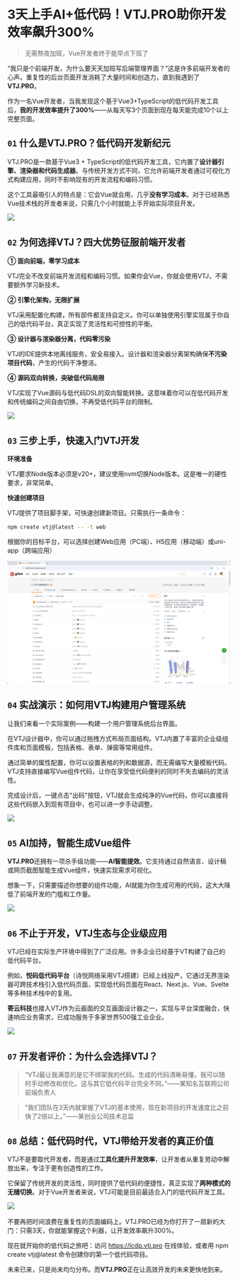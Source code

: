 # 3天上手AI+低代码！VTJ.PRO助你开发效率飙升300%

> 无需熬夜加班，Vue开发者终于能早点下班了

“我只是个前端开发，为什么要天天加班写后端管理界面？”这是许多前端开发者的心声。重复性的后台页面开发消耗了大量时间和创造力，直到我遇到了**VTJ.PRO**。

作为一名Vue开发者，当我发现这个基于Vue3+TypeScript的低代码开发工具后，**我的开发效率提升了300%**——从每天写3个页面到现在每天能完成10个以上完整页面。

## `01` 什么是VTJ.PRO？低代码开发新纪元

VTJ.PRO是一款基于Vue3 + TypeScript的低代码开发工具，它内置了**设计器引擎、渲染器和代码生成器**。与传统开发方式不同，它允许前端开发者通过可视化方式构建应用，同时不影响现有的开发流程和编码习惯。

这个工具最吸引人的特点是：它会Vue就会用，几乎**没有学习成本**。对于已经熟悉Vue技术栈的开发者来说，只需几个小时就能上手开始实际项目开发。

![](../assets/news/gpt-1.png)

## `02` 为何选择VTJ？四大优势征服前端开发者

**① 面向前端，零学习成本**

VTJ完全不改变前端开发流程和编码习惯。如果你会Vue，你就会使用VTJ，不需要额外学习新技术。

**② 引擎化架构，无限扩展**

VTJ采用配置化构建，所有部件都支持自定义。你可以单独使用引擎实现属于你自己的低代码平台，真正实现了灵活性和可控性的平衡。

**③ 设计器与渲染器分离，代码零污染**

VTJ的IDE提供本地离线服务，安全易接入。设计器和渲染器分离架构确保**不污染项目代码**，产生的代码干净整洁。

**④ 源码双向转换，突破低代码局限**

VTJ实现了Vue源码与低代码DSL的双向智能转换。这意味着你可以在低代码开发和传统编码之间自由切换，不再受低代码平台的限制。

![](../assets/news/animation.gif)

## `03` 三步上手，快速入门VTJ开发

**环境准备**

VTJ要求Node版本必须是v20+，建议使用nvm切换Node版本。这是唯一的硬性要求，非常简单。

**快速创建项目**

VTJ提供了项目脚手架，可快速创建新项目。只需执行一条命令：

```bash
npm create vtj@latest -- -t web
```

根据你的目标平台，可以选择创建Web应用（PC端）、H5应用（移动端）或uni-app（跨端应用）

![](../assets/news/gitee.png)

## `04` 实战演示：如何用VTJ构建用户管理系统

让我们来看一个实际案例——构建一个用户管理系统后台界面。

在VTJ设计器中，你可以通过拖拽方式布局页面结构。VTJ内置了丰富的企业级组件库和页面模板，包括表格、表单、弹窗等常用组件。

通过简单的属性配置，你可以设置表格的列和数据源，而无需编写大量模板代码。VTJ支持直接编写Vue组件代码，让你在享受低代码便利的同时不失去编码的灵活性。

完成设计后，一键点击"出码"按钮，VTJ就会生成纯净的Vue代码，你可以直接将这些代码嵌入到现有项目中，也可以进一步手动调整。

![](../assets/news/gpt.png)

## `05` AI加持，智能生成Vue组件

**VTJ.PRO**还拥有一项杀手级功能——**AI智能提效**。它支持通过自然语言、设计稿或网页截图智能生成Vue组件，快速实现需求可视化。

想象一下，只需要描述你想要的组件功能，AI就能为你生成可用的代码，这大大降低了前端开发的门槛和工作量。

![](../assets/news/gpt.gif)

## `06` 不止于开发，VTJ生态与企业级应用

VTJ已经在实际生产环境中得到了广泛应用。许多企业已经基于VT构建了自己的低代码平台。

例如，**悦码低代码平台**（诗悦网络采用VTJ搭建）已经上线投产，它通过无界渲染器可跨技术栈引入低代码页面，实现低代码页面在React、Next.js、Vue、Svelte等多种技术栈中的复用。

**寄云科技**也接入VTJ作为云画面的交互画面设计器之一，实现与平台深度融合，快速响应业务需求，已成功服务于多家世界500强工业企业。

![](../assets/news/2.png)

## `07` 开发者评价：为什么会选择VTJ？

> “VTJ最让我满意的是它不绑架我的代码。生成的代码清晰易懂，我可以随时手动修改和优化。这与其它低代码平台完全不同。”——某知名互联网公司前端负责人

> “我们团队在3天内就掌握了VTJ的基本使用，现在新项目的开发速度比之前快了2倍以上。”——某创业公司技术总监

## `08` 总结：低代码时代，VTJ带给开发者的真正价值

VTJ不是要取代开发者，而是通过**工具化提升开发效率**，让开发者从重复劳动中解放出来，专注于更有创造性的工作。

它保留了传统开发的灵活性，同时提供了低代码的便捷性，真正实现了**两种模式的无缝切换**。对于Vue开发者来说，VTJ可能是目前最适合入门的低代码开发工具。

![](../assets/news/cover.png)

不要再把时间浪费在重复性的页面编码上。VTJ.PRO已经为你打开了一扇新的大门：只需3天，你就能掌握这个利器，让开发效率飙升300%。

现在就开始你的低代码之旅吧：访问 https://lcdp.vtj.pro 在线体验，或者用 npm create vtj@latest 命令创建你的第一个低代码项目。

未来已来，只是尚未均匀分布。而**VTJ.PRO**正在让高效开发的未来更快地到来。
